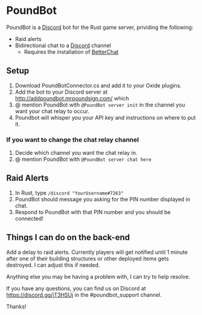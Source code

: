 # PoundBot

PoundBot is a [Discord](https://discord.gg/) bot for the Rust game server, prividing the following:

* Raid alerts
* Bidirectional chat to a [Discord](https://discord.gg/) channel
  * Requires the installation of [BetterChat](https://umod.org/plugins/better-chat)

## Setup
1. Download PoundBotConnector.cs and add it to your Oxide plugins.
2. Add the bot to your Discord server at http://addpoundbot.mrpoundsign.com/
which 
3. @ mention PoundBot with `@PoundBot server init` in the channel you want your chat relay to occur.
4. Poundbot will whisper you your API key and instructions on where to put it.

### If you want to change the chat relay channel
1. Decide which channel you want the chat relay in.
2. @ mention PoundBot with `@PoundBot server chat here`

## Raid Alerts
1. In Rust, type `/discord "YourUsername#7263"`
2. PoundBot should message you asking for the PIN number displayed in chat.
3. Respond to PoundBot with that PIN number and you should be connected!

## Things I can do on the back-end
Add a delay to raid alerts. Currently players will get notified until 1 minute after one of their building structures or other deployed items gets destroyed. I can adjust this if needed.

Anything else you may be having a problem with, I can try to help resolve.

If you have any questions, you can find us on Discord at https://discord.gg/jT3HSUj in the #poundbot_support channel.

Thanks!